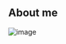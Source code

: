 ## About me 





![image](https://github.com/user-attachments/assets/6eabd166-ba68-4aca-831b-450c8289f2b9)


